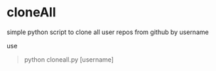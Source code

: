 # cloneAll
simple python script to clone all user repos from github by username

use

> python cloneall.py [username]
